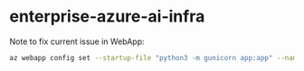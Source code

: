 # enterprise-azure-ai-infra

Note to fix current issue in WebApp:
```bash
az webapp config set --startup-file "python3 -m gunicorn app:app" --name llmapp-rzca --resource-group rg-eai-llmapp
```